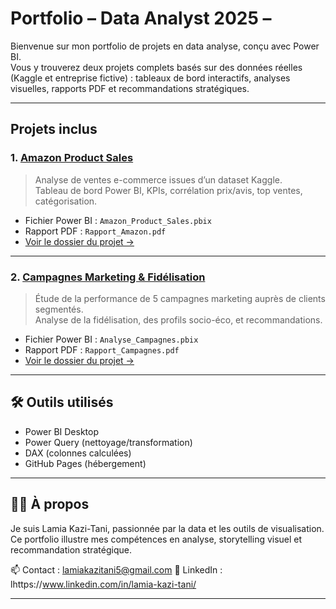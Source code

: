 # Portfolio – Data Analyst 2025 – 

Bienvenue sur mon portfolio de projets en data analyse, conçu avec Power BI.  
Vous y trouverez deux projets complets basés sur des données réelles (Kaggle et entreprise fictive) : tableaux de bord interactifs, analyses visuelles, rapports PDF et recommandations stratégiques.

---

## Projets inclus

### 1. [Amazon Product Sales](https://github.com/kazilamia/portfolio/blob/main/Amazon-Product-Sales/Amazon%20Product%20Sales.pbix)
> Analyse de ventes e-commerce issues d’un dataset Kaggle.  
> Tableau de bord Power BI, KPIs, corrélation prix/avis, top ventes, catégorisation.

- Fichier Power BI : `Amazon_Product_Sales.pbix`
- Rapport PDF : `Rapport_Amazon.pdf`
- [Voir le dossier du projet →](https://github.com/kazilamia/portfolio/tree/main/Amazon-Product-Sales)

---

### 2. [Campagnes Marketing & Fidélisation](https://github.com/kazilamia/portfolio/blob/main/Performance%20des%20Campagnes%20Marketing%20%26%20Comportement%20Client/Campagne%20Marketing.pbix)
> Étude de la performance de 5 campagnes marketing auprès de clients segmentés.  
> Analyse de la fidélisation, des profils socio-éco, et recommandations.

- Fichier Power BI : `Analyse_Campagnes.pbix`
- Rapport PDF : `Rapport_Campagnes.pdf`
- [Voir le dossier du projet →](https://github.com/kazilamia/portfolio/tree/main/Performance%20des%20Campagnes%20Marketing%20%26%20Comportement%20Client)

---

## 🛠️ Outils utilisés

- Power BI Desktop
- Power Query (nettoyage/transformation)
- DAX (colonnes calculées)
- GitHub Pages (hébergement)

---

## 👨‍💻 À propos

Je suis Lamia Kazi-Tani, passionnée par la data et les outils de visualisation.  
Ce portfolio illustre mes compétences en analyse, storytelling visuel et recommandation stratégique.

📫 Contact : lamiakazitani5@gmail.com 
💼 LinkedIn : lhttps://www.linkedin.com/in/lamia-kazi-tani/

---
